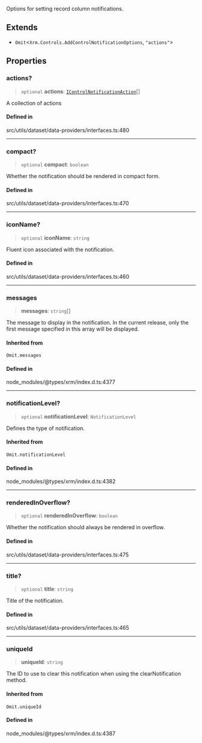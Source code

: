 Options for setting record column notifications.

## Extends

- `Omit`\<`Xrm.Controls.AddControlNotificationOptions`, `"actions"`\>

## Properties

### actions?

> `optional` **actions**: [`IControlNotificationAction`](IControlNotificationAction.md)[]

A collection of actions

#### Defined in

src/utils/dataset/data-providers/interfaces.ts:480

***

### compact?

> `optional` **compact**: `boolean`

Whether the notification should be rendered in compact form.

#### Defined in

src/utils/dataset/data-providers/interfaces.ts:470

***

### iconName?

> `optional` **iconName**: `string`

Fluent icon associated with the notification.

#### Defined in

src/utils/dataset/data-providers/interfaces.ts:460

***

### messages

> **messages**: `string`[]

The message to display in the notification.
In the current release, only the first message specified in this array will be displayed.

#### Inherited from

`Omit.messages`

#### Defined in

node\_modules/@types/xrm/index.d.ts:4377

***

### notificationLevel?

> `optional` **notificationLevel**: `NotificationLevel`

Defines the type of notification.

#### Inherited from

`Omit.notificationLevel`

#### Defined in

node\_modules/@types/xrm/index.d.ts:4382

***

### renderedInOverflow?

> `optional` **renderedInOverflow**: `boolean`

Whether the notification should always be rendered in overflow.

#### Defined in

src/utils/dataset/data-providers/interfaces.ts:475

***

### title?

> `optional` **title**: `string`

Title of the notification.

#### Defined in

src/utils/dataset/data-providers/interfaces.ts:465

***

### uniqueId

> **uniqueId**: `string`

The ID to use to clear this notification when using the clearNotification method.

#### Inherited from

`Omit.uniqueId`

#### Defined in

node\_modules/@types/xrm/index.d.ts:4387
